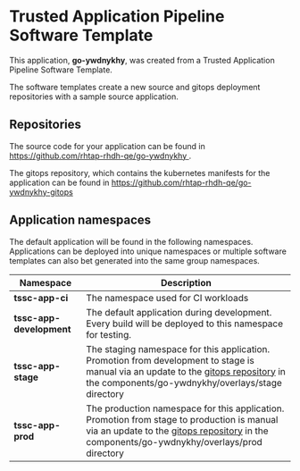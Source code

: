 # Trusted Application Pipeline Software Template

This application, **go-ywdnykhy**, was created from a Trusted Application Pipeline Software Template.

The software templates create a new source and gitops deployment repositories with a sample source application. 

## Repositories

The source code for your application can be found in [https://github.com/rhtap-rhdh-qe/go-ywdnykhy ](https://github.com/rhtap-rhdh-qe/go-ywdnykhy ).
 
The gitops repository, which contains the kubernetes manifests for the application can be found in 
[https://github.com/rhtap-rhdh-qe/go-ywdnykhy-gitops ](https://github.com/rhtap-rhdh-qe/go-ywdnykhy-gitops ) 

## Application namespaces 

The default application will be found in the following namespaces. Applications can be deployed into unique namespaces or multiple software templates can also bet generated into the same group namespaces.  

|  Namespace   |  Description   |  
| -------- | -------- |
| **tssc-app-ci** | The namespace used for CI workloads |
| **tssc-app-development** | The default application during development. Every build will be deployed to this namespace for testing. |
| **tssc-app-stage** | The staging namespace for this application. Promotion from development to stage is manual via an update to the [gitops repository](https://github.com/rhtap-rhdh-qe/go-ywdnykhy-gitops ) in the components/go-ywdnykhy/overlays/stage directory |
| **tssc-app-prod** | The production namespace for this application. Promotion from stage to production is manual via an update to the [gitops repository](https://github.com/rhtap-rhdh-qe/go-ywdnykhy-gitops ) in the components/go-ywdnykhy/overlays/prod directory |